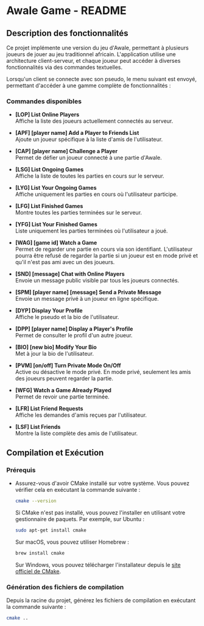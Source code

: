 # Awale Game - README

## Description des fonctionnalités

Ce projet implémente une version du jeu d'Awale, permettant à plusieurs joueurs de jouer au jeu traditionnel africain. L'application utilise une architecture client-serveur, et chaque joueur peut accéder à diverses fonctionnalités via des commandes textuelles.

Lorsqu'un client se connecte avec son pseudo, le menu suivant est envoyé, permettant d'accéder à une gamme complète de fonctionnalités :

### Commandes disponibles

- **[LOP] List Online Players**  
  Affiche la liste des joueurs actuellement connectés au serveur.

- **[APF] [player name] Add a Player to Friends List**  
  Ajoute un joueur spécifique à la liste d'amis de l'utilisateur.

- **[CAP] [player name] Challenge a Player**  
  Permet de défier un joueur connecté à une partie d'Awale.

- **[LSG] List Ongoing Games**  
  Affiche la liste de toutes les parties en cours sur le serveur.

- **[LYG] List Your Ongoing Games**  
  Affiche uniquement les parties en cours où l'utilisateur participe.

- **[LFG] List Finished Games**  
  Montre toutes les parties terminées sur le serveur.

- **[YFG] List Your Finished Games**  
  Liste uniquement les parties terminées où l'utilisateur a joué.

- **[WAG] [game id] Watch a Game**  
  Permet de regarder une partie en cours via son identifiant. L'utilisateur pourra être refusé de regarder la partie si un joueur est en mode privé et qu'il n'est pas ami avec un des joueurs.

- **[SND] [message] Chat with Online Players**  
  Envoie un message public visible par tous les joueurs connectés.

- **[SPM] [player name] [message] Send a Private Message**  
  Envoie un message privé à un joueur en ligne spécifique.

- **[DYP] Display Your Profile**  
  Affiche le pseudo et la bio de l'utilisateur.

- **[DPP] [player name] Display a Player's Profile**  
  Permet de consulter le profil d'un autre joueur.

- **[BIO] [new bio] Modify Your Bio**  
  Met à jour la bio de l'utilisateur.

- **[PVM] [on/off] Turn Private Mode On/Off**  
  Active ou désactive le mode privé. En mode privé, seulement les amis des joueurs peuvent regarder la partie.

- **[WFG] Watch a Game Already Played**  
  Permet de revoir une partie terminée.

- **[LFR] List Friend Requests**  
  Affiche les demandes d'amis reçues par l'utilisateur.

- **[LSF] List Friends**  
  Montre la liste complète des amis de l'utilisateur.

## Compilation et Exécution

### Prérequis

- Assurez-vous d'avoir CMake installé sur votre système. Vous pouvez vérifier cela en exécutant la commande suivante :

  ```sh
  cmake --version
  ```

  Si CMake n'est pas installé, vous pouvez l'installer en utilisant votre gestionnaire de paquets. Par exemple, sur Ubuntu :

  ```sh
  sudo apt-get install cmake
  ```

  Sur macOS, vous pouvez utiliser Homebrew :

  ```sh
  brew install cmake
  ```

  Sur Windows, vous pouvez télécharger l'installateur depuis le [site officiel de CMake](https://cmake.org/download/).

### Génération des fichiers de compilation

Depuis la racine du projet, générez les fichiers de compilation en exécutant la commande suivante :

```sh
cmake ..
```
